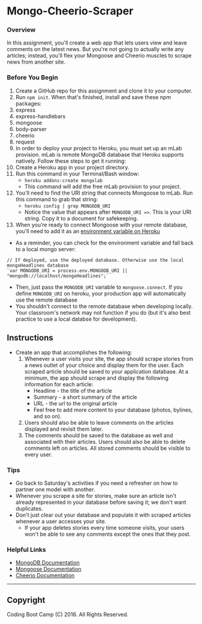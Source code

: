 # Mongo-Cheerio-Scraper

### Overview
In this assignment, you'll create a web app that lets users view and leave comments on the latest news. But you're not going to actually write any articles; instead, you'll flex your Mongoose and Cheerio muscles to scrape news from another site.

### Before You Begin
1. Create a GitHub repo for this assignment and clone it to your computer.
2. Run `npm init`. When that's finished, install and save these npm packages:
3. express
4. express-handlebars
5. mongoose
6. body-parser
7. cheerio
8. request
9. In order to deploy your project to Heroku, you must set up an mLab provision. mLab is remote MongoDB database that Heroku supports natively. Follow these steps to get it running:
1. Create a Heroku app in your project directory.
2. Run this command in your Terminal/Bash window:
    * `heroku addons:create mongolab`
    * This command will add the free mLab provision to your project.
3. You'll need to find the URI string that connects Mongoose to mLab. Run this command to grab that string:
    * `heroku config | grep MONGODB_URI`
    * Notice the value that appears after `MONGODB_URI =>`. This is your URI string. Copy it to a document for safekeeping.
4. When you’re ready to connect Mongoose with your remote database, you'll need to add it as an [environment variable on Heroku](https://devcenter.heroku.com/articles/config-vars)

* As a reminder, you can check for the environment variable and fall back to a local mongo server:
```
// If deployed, use the deployed database. Otherwise use the local mongoHeadlines database    
`var MONGODB_URI = process.env.MONGODB_URI || "mongodb://localhost/mongoHeadlines";`
```
* Then, just pass the `MONGODB_URI` variable to `mongoose.connect`. If you define `MONGODB_URI` on heroku, your production app will automatically use the remote database
* You shouldn't connect to the remote database when developing locally. Your classroom's network may
not function if you do (but it's also best practice to use a local databse for development).

## Instructions
* Create an app that accomplishes the following:
  1. Whenever a user visits your site, the app should scrape stories from a news outlet of your choice and display them for the user. Each scraped article should be saved to your application database. At a minimum, the app should scrape and display the following information for each article:
     * Headline - the title of the article
     * Summary - a short summary of the article
     * URL - the url to the original article
     * Feel free to add more content to your database (photos, bylines, and so on).
  2. Users should also be able to leave comments on the articles displayed and revisit them later.
  3. The comments should be saved to the database as well and associated with their articles. Users should also be able to delete comments left on articles. All stored comments should be visible to every user.

### Tips
* Go back to Saturday's activities if you need a refresher on how to partner one model with another.
* Whenever you scrape a site for stories, make sure an article isn't already represented in your database before saving it; we don't want duplicates.
* Don't just clear out your database and populate it with scraped articles whenever a user accesses your site.
  * If your app deletes stories every time someone visits, your users won't be able to see any comments except the ones that they post.

### Helpful Links
* [MongoDB Documentation](https://docs.mongodb.com/manual/)
* [Mongoose Documentation](http://mongoosejs.com/docs/api.html)
* [Cheerio Documentation](https://github.com/cheeriojs/cheerio)

- - -

## Copyright
Coding Boot Camp (C) 2016. All Rights Reserved.
